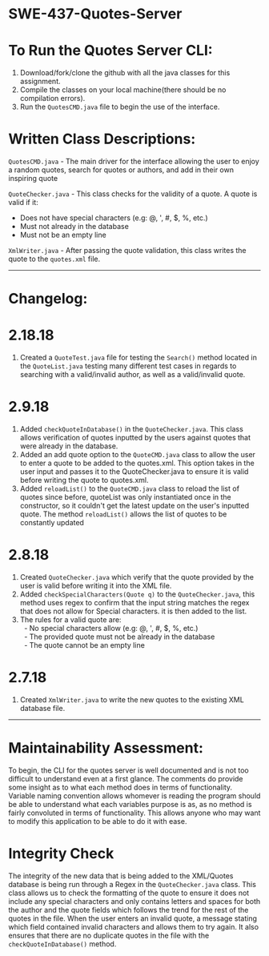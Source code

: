 # SWE-437-Quotes-Server


# To Run the Quotes Server CLI:
1. Download/fork/clone the github with all the java classes for this assignment.
2. Compile the classes on your local machine(there should be no compilation errors).
3. Run the <code>QuotesCMD.java</code> file to begin the use of the interface.


# Written Class Descriptions:
<code>QuotesCMD.java</code> - The main driver for the interface allowing the user to enjoy a random quotes, search for quotes or authors, and add in their own inspiring quote

<code>QuoteChecker.java</code> - This class checks for the validity of a quote. A quote is valid if it:</br >
* Does not have special characters (e.g: @, ', #, $, %, etc.)</br >
* Must not already in the database</br >
* Must not be an empty line</br >

<code>XmlWriter.java</code> - After passing the quote validation, this class writes the quote to the <code>quotes.xml</code> file.

******************************************************
# Changelog:

  # 2.18.18
  1. Created a <code>QuoteTest.java</code> file for testing the <code>Search()</code> method located in the <code>QuoteList.java</code> testing many different test cases in regards to searching with a valid/invalid author, as well as a valid/invalid quote.
  
  # 2.9.18
  1. Added <code>checkQuoteInDatabase()</code> in the <code>QuoteChecker.java</code>. This class allows verification of quotes inputted by the users against quotes that were already in the database.
  2. Added an add quote option to the <code>QuoteCMD.java</code> class to allow the user to enter a quote to be added to the quotes.xml. This option takes in the user input and passes it to the QuoteChecker.java to ensure it is valid before writing the quote to quotes.xml.
  3. Added <code>reloadList()</code> to the <code>QuoteCMD.java</code> class to reload the list of quotes since before, quoteList was only instantiated once in the constructor, so it couldn't get the latest update on the user's inputted quote. The method <code>reloadList()</code> allows the list of quotes to be constantly updated

  # 2.8.18
  1. Created <code>QuoteChecker.java</code> which verify that the quote provided by the user is valid before writing it into the XML file.
  2. Added <code>checkSpecialCharacters(Quote q)</code> to the <code>QuoteChecker.java</code>, this method uses regex to confirm that the input string matches the regex that does not allow for Special characters. it is then added to the list.
  3. The rules for a valid quote are:</br >
&nbsp;&nbsp;- No special characters allow (e.g: @, ', #, $, %, etc.)</br >
&nbsp;&nbsp;- The provided quote must not be already in the database</br >
&nbsp;&nbsp;- The quote cannot be an empty line</br >

  # 2.7.18
  1. Created <code>XmlWriter.java</code> to write the new quotes to the existing XML database file.

*********************************************************************************************

# Maintainability Assessment: 

To begin, the CLI for the quotes server is well documented and is not too difficult to understand even at a first glance. The comments do provide some insight as to what each method does in terms of functionality. Variable naming convention allows whomever is reading the program should be able to understand what each variables purpose is as, as no method is fairly convoluted in terms of functionality. This allows anyone who may want to modify this application to be able to do it with ease.

# Integrity Check
The integrity of the new data that is being added to the XML/Quotes database is being run through a Regex in the <code>QuoteChecker.java</code> class. This class allows us to check the formatting of the quote to ensure it does not include any special characters and only contains letters and spaces for both the author and the quote fields which follows the trend for the rest of the quotes in the file. When the user enters an invalid quote, a message stating which field contained invalid characters and allows them to try again. It also ensures that there are no duplicate quotes in the file with the <code>checkQuoteInDatabase()</code> method.
